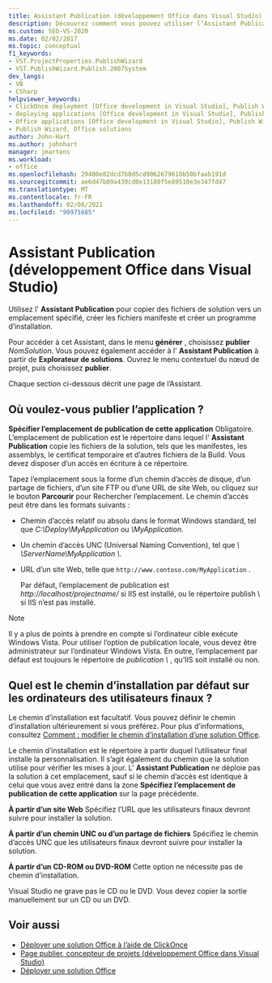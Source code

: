 ```yaml
---
title: Assistant Publication (développement Office dans Visual Studio)
description: Découvrez comment vous pouvez utiliser l’Assistant Publication pour copier des fichiers de solution vers un emplacement spécifié, créer les fichiers manifeste et créer un programme d’installation dans Visual Studio.
ms.custom: SEO-VS-2020
ms.date: 02/02/2017
ms.topic: conceptual
f1_keywords:
- VST.ProjectProperties.PublishWizard
- VST.PublishWizard.Publish.2007System
dev_langs:
- VB
- CSharp
helpviewer_keywords:
- ClickOnce deployment [Office development in Visual Studio], Publish Wizard
- deploying applications [Office development in Visual Studio], Publish Wizard
- Office applications [Office development in Visual Studio], Publish Wizard
- Publish Wizard, Office solutions
author: John-Hart
ms.author: johnhart
manager: jmartens
ms.workload:
- office
ms.openlocfilehash: 29400e82dcd7b0d5cd9062679610b50bfaab191d
ms.sourcegitcommit: ae6d47b09a439cd0e13180f5e89510e3e347fd47
ms.translationtype: MT
ms.contentlocale: fr-FR
ms.lasthandoff: 02/08/2021
ms.locfileid: "99971685"
---
```

# <a name="publish-wizard-office-development-in-visual-studio"></a>Assistant Publication (développement Office dans Visual Studio)
  Utilisez l' **Assistant Publication** pour copier des fichiers de solution vers un emplacement spécifié, créer les fichiers manifeste et créer un programme d’installation.

 Pour accéder à cet Assistant, dans le menu **générer** , choisissez **publier** *NomSolution*. Vous pouvez également accéder à l' **Assistant Publication** à partir de **Explorateur de solutions**. Ouvrez le menu contextuel du nœud de projet, puis choisissez **publier**.

 Chaque section ci-dessous décrit une page de l’Assistant.

## <a name="where-do-you-want-to-publish-the-application"></a>Où voulez-vous publier l’application ?
 **Spécifier l’emplacement de publication de cette application** Obligatoire. L’emplacement de publication est le répertoire dans lequel l' **Assistant Publication** copie les fichiers de la solution, tels que les manifestes, les assemblys, le certificat temporaire et d’autres fichiers de la Build. Vous devez disposer d’un accès en écriture à ce répertoire.

 Tapez l’emplacement sous la forme d’un chemin d’accès de disque, d’un partage de fichiers, d’un site FTP ou d’une URL de site Web, ou cliquez sur le bouton **Parcourir** pour Rechercher l’emplacement. Le chemin d’accès peut être dans les formats suivants :

- Chemin d’accès relatif ou absolu dans le format Windows standard, tel que *C:\Deploy\MyApplication* ou *\MyApplication*.

- Un chemin d’accès UNC (Universal Naming Convention), tel que *\\ \ServerName\MyApplication \\*.

- URL d’un site Web, telle que `http://www.contoso.com/MyApplication` .

  Par défaut, l’emplacement de publication est *http://localhost/projectname/* si IIS est installé, ou le répertoire publish \ si IIS n’est pas installé.

> [!NOTE]
> Il y a plus de points à prendre en compte si l’ordinateur cible exécute Windows Vista. Pour utiliser l’option de publication locale, vous devez être administrateur sur l’ordinateur Windows Vista. En outre, l’emplacement par défaut est toujours le répertoire de *publication \\* , qu’IIS soit installé ou non.

## <a name="what-is-the-default-installation-path-on-end-user-computers"></a>Quel est le chemin d’installation par défaut sur les ordinateurs des utilisateurs finaux ?
 Le chemin d’installation est facultatif. Vous pouvez définir le chemin d’installation ultérieurement si vous préférez. Pour plus d’informations, consultez [Comment : modifier le chemin d’installation d’une solution Office](/previous-versions/bb608626(v=vs.110)).

 Le chemin d’installation est le répertoire à partir duquel l’utilisateur final installe la personnalisation. Il s’agit également du chemin que la solution utilise pour vérifier les mises à jour. L' **Assistant Publication** ne déploie pas la solution à cet emplacement, sauf si le chemin d’accès est identique à celui que vous avez entré dans la zone **Spécifiez l’emplacement de publication de cette application** sur la page précédente.

 **À partir d’un site Web** Spécifiez l’URL que les utilisateurs finaux devront suivre pour installer la solution.

 **À partir d’un chemin UNC ou d’un partage de fichiers** Spécifiez le chemin d’accès UNC que les utilisateurs finaux devront suivre pour installer la solution.

 **À partir d’un CD-ROM ou DVD-ROM** Cette option ne nécessite pas de chemin d’installation.

 Visual Studio ne grave pas le CD ou le DVD. Vous devez copier la sortie manuellement sur un CD ou un DVD.

## <a name="see-also"></a>Voir aussi
- [Déployer une solution Office à l’aide de ClickOnce](../vsto/deploying-an-office-solution-by-using-clickonce.md)
- [Page publier, concepteur de projets &#40;développement Office dans Visual Studio&#41;](../vsto/publish-page-project-designer-office-development-in-visual-studio.md)
- [Déployer une solution Office](../vsto/deploying-an-office-solution.md)